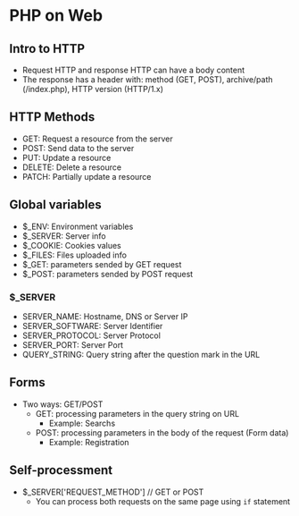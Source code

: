 # PHP on Web
## Intro to HTTP
- Request HTTP and response HTTP can have a body content
- The response has a header with: method (GET, POST), archive/path (/index.php), HTTP version (HTTP/1.x)

## HTTP Methods
- GET: Request a resource from the server
- POST: Send data to the server
- PUT: Update a resource
- DELETE: Delete a resource
- PATCH: Partially update a resource

## Global variables
- $_ENV: Environment variables
- $_SERVER: Server info
- $_COOKIE: Cookies values
- $_FILES: Files uploaded info
- $_GET: parameters sended by GET request 
- $_POST: parameters sended by POST request

### $_SERVER
- SERVER_NAME: Hostname, DNS or Server IP
- SERVER_SOFTWARE: Server Identifier
- SERVER_PROTOCOL: Server Protocol
- SERVER_PORT: Server Port
- QUERY_STRING: Query string after the question mark in the URL

## Forms
- Two ways: GET/POST
  - GET: processing parameters in the query string on URL
    - Example: Searchs
  - POST: processing parameters in the body of the request (Form data)
    - Example: Registration

## Self-processment
- $_SERVER['REQUEST_METHOD'] // GET or POST
  - You can process both requests on the same page using `if` statement
